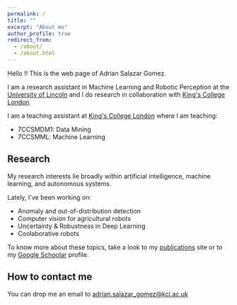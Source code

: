 ```yaml
---
permalink: /
title: ""
excerpt: "About me"
author_profile: true
redirect_from: 
  - /about/
  - /about.html
---
```


Hello !! This is the web page of Adrian Salazar Gomez.

I am a research assistant in Machine Learning and Robotic Perception at the [University of Lincoln](https://www.lincoln.ac.uk/home/) and I do research in collaboration with [King's College London](https://www.kcl.ac.uk/) 

I am a teaching assistant at [King's College London](https://www.kcl.ac.uk/) where I am teaching:
* 7CCSMDM1: Data Mining 
* 7CCSMML: Machine Learning

## Research
My research interests lie broadly within artificial intelligence, machine learning, and autonomous systems.

Lately, I've been working on:
* Anomaly and out-of-distribution detection
* Computer vision for agricultural robots
* Uncertainty & Robustness in Deep Learning
* Coolaborative robots

To know more about these topics, take a look to my [publications](https://adrianxsalazar.github.io/publications/) site or to my [Google Schoolar](https://scholar.google.com/citations?user=xC3keU4AAAAJ&hl=en) profile.

## How to contact me
You can drop me an email to [adrian.salazar_gomez@kcl.ac.uk](adrian.salazar_gomez@kcl.ac.uk)



